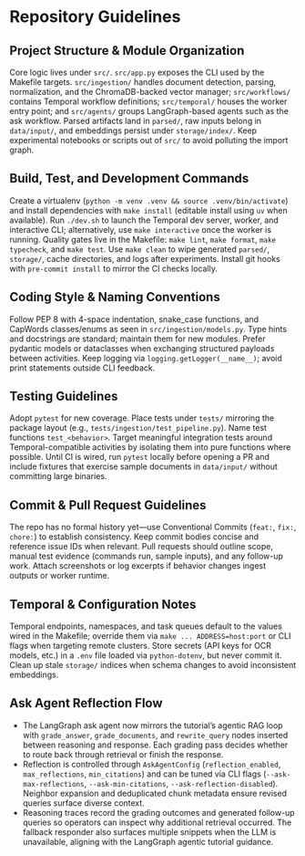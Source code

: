 # Repository Guidelines

## Project Structure & Module Organization
Core logic lives under `src/`. `src/app.py` exposes the CLI used by the Makefile targets. `src/ingestion/` handles document detection, parsing, normalization, and the ChromaDB-backed vector manager; `src/workflows/` contains Temporal workflow definitions; `src/temporal/` houses the worker entry point; and `src/agents/` groups LangGraph-based agents such as the ask workflow. Parsed artifacts land in `parsed/`, raw inputs belong in `data/input/`, and embeddings persist under `storage/index/`. Keep experimental notebooks or scripts out of `src/` to avoid polluting the import graph.

## Build, Test, and Development Commands
Create a virtualenv (`python -m venv .venv && source .venv/bin/activate`) and install dependencies with `make install` (editable install using `uv` when available). Run `./dev.sh` to launch the Temporal dev server, worker, and interactive CLI; alternatively, use `make interactive` once the worker is running. Quality gates live in the Makefile: `make lint`, `make format`, `make typecheck`, and `make test`. Use `make clean` to wipe generated `parsed/`, `storage/`, cache directories, and logs after experiments. Install git hooks with `pre-commit install` to mirror the CI checks locally.

## Coding Style & Naming Conventions
Follow PEP 8 with 4-space indentation, snake_case functions, and CapWords classes/enums as seen in `src/ingestion/models.py`. Type hints and docstrings are standard; maintain them for new modules. Prefer pydantic models or dataclasses when exchanging structured payloads between activities. Keep logging via `logging.getLogger(__name__)`; avoid print statements outside CLI feedback.

## Testing Guidelines
Adopt `pytest` for new coverage. Place tests under `tests/` mirroring the package layout (e.g., `tests/ingestion/test_pipeline.py`). Name test functions `test_<behavior>`. Target meaningful integration tests around Temporal-compatible activities by isolating them into pure functions where possible. Until CI is wired, run `pytest` locally before opening a PR and include fixtures that exercise sample documents in `data/input/` without committing large binaries.

## Commit & Pull Request Guidelines
The repo has no formal history yet—use Conventional Commits (`feat:`, `fix:`, `chore:`) to establish consistency. Keep commit bodies concise and reference issue IDs when relevant. Pull requests should outline scope, manual test evidence (commands run, sample inputs), and any follow-up work. Attach screenshots or log excerpts if behavior changes ingest outputs or worker runtime.

## Temporal & Configuration Notes
Temporal endpoints, namespaces, and task queues default to the values wired in the Makefile; override them via `make ... ADDRESS=host:port` or CLI flags when targeting remote clusters. Store secrets (API keys for OCR models, etc.) in a `.env` file loaded via `python-dotenv`, but never commit it. Clean up stale `storage/` indices when schema changes to avoid inconsistent embeddings.

## Ask Agent Reflection Flow
- The LangGraph ask agent now mirrors the tutorial’s agentic RAG loop with `grade_answer`, `grade_documents`, and `rewrite_query` nodes inserted between reasoning and response. Each grading pass decides whether to route back through retrieval or finish the response.
- Reflection is controlled through `AskAgentConfig` (`reflection_enabled`, `max_reflections`, `min_citations`) and can be tuned via CLI flags (`--ask-max-reflections`, `--ask-min-citations`, `--ask-reflection-disabled`). Neighbor expansion and deduplicated chunk metadata ensure revised queries surface diverse context.
- Reasoning traces record the grading outcomes and generated follow-up queries so operators can inspect why additional retrieval occurred. The fallback responder also surfaces multiple snippets when the LLM is unavailable, aligning with the LangGraph agentic tutorial guidance.
